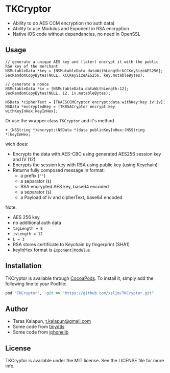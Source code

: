 # TKCryptor

* Ability to do AES CCM encryption (no auth data)
* Ability to use Modulus and Exponent in RSA encryption
* Native iOS code without dependancies, no need in OpenSSL

## Usage

``` obj-c
// generate a unique AES key and (later) encrypt it with the public RSA key of the merchant
NSMutableData *key = [NSMutableData dataWithLength:kCCKeySizeAES256];
SecRandomCopyBytes(NULL, kCCKeySizeAES256, key.mutableBytes);

// generate a nonce
NSMutableData *iv = [NSMutableData dataWithLength:12];
SecRandomCopyBytes(NULL, 12, iv.mutableBytes);

NSData *cipherText = [TKAESCCMCryptor encrypt:data withKey:key iv:iv];
NSData *encryptedKey = [TKRSACryptor encrypt:key withKeyInHex:keyInHex];
```

Or use the wrapper class `TKCryptor` and it's method

``` obj-c
+ (NSString *)encrypt:(NSData *)data publicKeyInHex:(NSString *)keyInHex;
```

wich does:
 *  Encrypts the data with AES-CBC using generated AES256 session key and IV (12)
 *  Encrypts the session key with RSA using public key (using Keychain)
 *  Returns fully composed message in format:
    - a prefix (`""`)
    - a separator (`$`)
    - RSA encrypted AES key, base64 encoded
    - a separator (`$`)
    - a Payload of iv and cipherText, base64 encoded

Note:
* AES 256 key
* no additional auth data
* `tagLength = 8`
* `ivLength = 12`
* `L = 3`
* RSA stores certificate to Keychain by fingerprint (SHA1)
* keyInHex format is `Exponent|Modulus`

## Installation

TKCryptor is available through [CocoaPods](http://cocoapods.org). To install
it, simply add the following line to your Podfile:

``` ruby
pod "TKCryptor", :git => "https://github.com/xslim/TKCryptor.git"
```

## Author

* Taras Kalapun, t.kalapun@gmail.com
* Some code from [tinydtls](https://github.com/cetic/tinydtls/)
* Some code from [iphonelib](https://github.com/meinside/iphonelib)

## License

TKCryptor is available under the MIT license. See the LICENSE file for more info.

